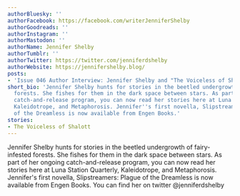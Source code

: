 ```yaml
---
authorBluesky: ''
authorFacebook: https://facebook.com/writerJenniferShelby
authorGoodreads: ''
authorInstagram: ''
authorMastodon: ''
authorName: Jennifer Shelby
authorTumblr: ''
authorTwitter: https://twitter.com/jenniferdshelby
authorWebsite: https://jennifershelby.blog/
posts:
- 'Issue 046 Author Interview: Jennifer Shelby and "The Voiceless of Shalott"'
short_bio: 'Jennifer Shelby hunts for stories in the beetled undergrowth of fairy-infested
  forests. She fishes for them in the dark space between stars. As part of her ongoing
  catch-and-release program, you can now read her stories here at Luna Station Quarterly,
  Kaleidotrope, and Metaphorosis. Jennifer''s first novella, Slipstreamers: Plague
  of the Dreamless is now available from Engen Books.'
stories:
- The Voiceless of Shalott
---
```


Jennifer Shelby hunts for stories in the beetled undergrowth of fairy-infested forests. She fishes for them in the dark space between stars. As part of her ongoing catch-and-release program, you can now read her stories here at Luna Station Quarterly, Kaleidotrope, and Metaphorosis. Jennifer's first novella, Slipstreamers: Plague of the Dreamless is now available from Engen Books. You can find her on twitter @jenniferdshelby